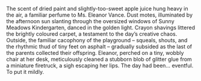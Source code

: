 The scent of dried paint and slightly-too-sweet apple juice hung heavy in the air, a familiar perfume to Ms. Eleanor Vance.  Dust motes, illuminated by the afternoon sun slanting through the oversized windows of Sunny Meadows Kindergarten, danced in the golden light.  Crayon shavings littered the brightly coloured carpet, a testament to the day’s creative chaos.  Outside, the familiar cacophony of the playground – squeals, shouts, and the rhythmic thud of tiny feet on asphalt – gradually subsided as the last of the parents collected their offspring.  Eleanor, perched on a tiny, wobbly chair at her desk, meticulously cleaned a stubborn blob of glitter glue from a miniature firetruck, a sigh escaping her lips.  The day had been… eventful.  To put it mildly.
